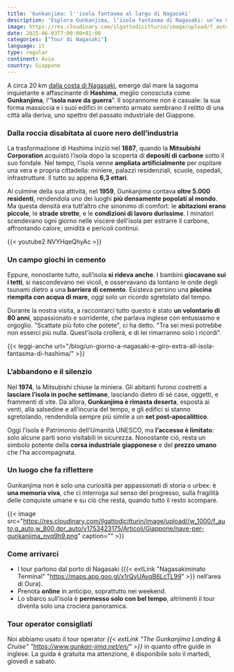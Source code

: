 ```yaml
---
title: 'Gunkanjima: l''isola fantasma al largo di Nagasaki'
description: 'Esplora Gunkanjima, l’isola fantasma di Nagasaki: un’ex miniera di carbone abbandonata, ora Patrimonio UNESCO. Scopri la sua storia, da città sovraffollata a relitto post-apocalittico.'
image: https://res.cloudinary.com/ilgattodicitturin/image/upload/f_auto,q_auto,w_800,dpr_auto/v1753423139/Articoli/Giappone/gunkanjima-l-isola-fantasma-nagasaki_uvhygz.png
date: 2025-06-03T7:00:00+01:00
categories: ["Tour di Nagasaki"]
language: it
type: regular   
continent: Asia
country: Giappone
---
```

A circa 20 km [dalla costa di Nagasaki](/blog/un-giorno-a-nagasaki-e-giro-extra-all-isola-fantasma-di-hashima/), emerge dal mare la sagoma inquietante e affascinante di **Hashima**, meglio conosciuta come **Gunkanjima**, l’“**isola nave da guerra**”. Il soprannome non è casuale: la sua forma massiccia e i suoi edifici in cemento armato sembrano il relitto di una città alla deriva, uno spettro del passato industriale del Giappone.

### Dalla roccia disabitata al cuore nero dell’industria

La trasformazione di Hashima iniziò nel **1887**, quando la **Mitsubishi Corporation** acquistò l’isola dopo la scoperta di **depositi di carbone** sotto il suo fondale. Nel tempo, l’isola venne **ampliata artificialmente** per ospitare una vera e propria cittadella: miniere, palazzi residenziali, scuole, ospedali, infrastrutture. Il tutto su appena **6,3 ettari**.

Al culmine della sua attività, nel **1959**, Gunkanjima contava **oltre 5.000 residenti**, rendendola uno dei luoghi **più densamente popolati al mondo**. Ma questa densità era tutt’altro che sinonimo di comfort: le **abitazioni erano piccole**, le **strade strette**, e le **condizioni di lavoro durissime**. I minatori scendevano ogni giorno nelle viscere dell’isola per estrarre il carbone, affrontando calore, umidità e pericoli continui.

{{< youtube2 NVYHqeQhyAc >}}

### Un campo giochi in cemento

Eppure, nonostante tutto, sull’isola **si rideva anche**. I bambini **giocavano sui i tetti**, si nascondevano nei vicoli, e osservavano da lontano le onde degli tsunami dietro a una **barriera di cemento**. Esisteva persino una **piscina riempita con acqua di mare**, oggi solo un ricordo sgretolato dal tempo.

Durante la nostra visita, a raccontarci tutto questo è stato **un volontario di 80 anni**, appassionato e sorridente, che parlava inglese con entusiasmo e orgoglio. "Scattate più foto che potete", ci ha detto. "Tra sei mesi potrebbe non esserci più nulla. Quest’isola crollerà, e di lei rimarranno solo i ricordi".

{{< leggi-anche url="/blog/un-giorno-a-nagasaki-e-giro-extra-all-isola-fantasma-di-hashima/" >}}

### L’abbandono e il silenzio

Nel **1974**, la Mitsubishi chiuse la miniera. Gli abitanti furono costretti a **lasciare l’isola in poche settimane**, lasciando dietro di sé case, oggetti, e frammenti di vite. Da allora, **Gunkanjima è rimasta deserta**, esposta ai venti, alla salsedine e all’incuria del tempo, e gli edifici si stanno sgretolando, rendendola sempre più simile a un **set post-apocalittico**.

Oggi l’isola è Patrimonio dell’Umanità UNESCO, ma **l’accesso è limitato**: solo alcune parti sono visitabili in sicurezza. Nonostante ciò, resta un simbolo potente della **corsa industriale giapponese** e del **prezzo umano** che l’ha accompagnata.

### Un luogo che fa riflettere

Gunkanjima non è solo una curiosità per appassionati di storia o urbex: è **una memoria viva**, che ci interroga sul senso del progresso, sulla fragilità delle conquiste umane e su ciò che resta, quando tutto il resto scompare.

{{< image src="https://res.cloudinary.com/ilgattodicitturin/image/upload//w_1000/f_auto,q_auto,w_800,dpr_auto/v1753423175/Articoli/Giappone/nave-per-gunkanjima_nvq9h9.png" caption="" >}}

### Come arrivarci

- I tour partono dal porto di Nagasaki ({{< extLink "Nagasakiminato Terminal" "https://maps.app.goo.gl/x1rQyUAvqB6LcTL99" >}} nell’area di Oura).
- Prenota **online** in anticipo, soprattutto nei weekend.
- Lo sbarco sull’isola è **permesso solo con bel tempo**, altrimenti il tour diventa solo una crociera panoramica.

### Tour operator consigliati
Noi abbiamo usato il tour operator *{{< extLink "The Gunkanjima Landing & Cruise" "https://www.gunkan-jima.net/en/" >}}* in quanto offre guide in inglese. La guida è gratuita ma attenzione, è disponibile solo il martedì, giovedì e sabato.